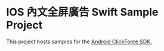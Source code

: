 # IOS 內文全屏廣告 Swift Sample Project
This project hosts samples for the [Android ClickForce SDK.](http://cdn.doublemax.net/sdk/iOS-InnerInterstitalView-Swift.html)

